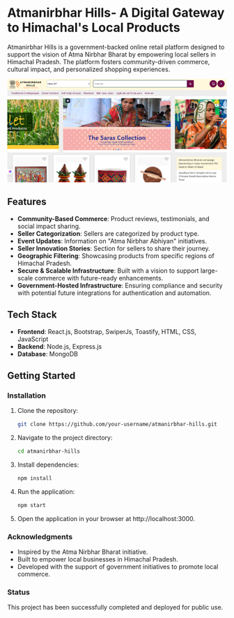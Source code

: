 # Atmanirbhar Hills- A Digital Gateway to Himachal's Local Products

Atmanirbhar Hills is a government-backed online retail platform designed to support the vision of Atma Nirbhar Bharat by empowering local sellers in Himachal Pradesh. The platform fosters community-driven commerce, cultural impact, and personalized shopping experiences.

![Project Preview](Preview.png)

## Features

- **Community-Based Commerce**: Product reviews, testimonials, and social impact sharing.
- **Seller Categorization**: Sellers are categorized by product type.
- **Event Updates**: Information on "Atma Nirbhar Abhiyan" initiatives.
- **Seller Innovation Stories**: Section for sellers to share their journey.
- **Geographic Filtering**: Showcasing products from specific regions of Himachal Pradesh.
- **Secure & Scalable Infrastructure**: Built with a vision to support large-scale commerce with future-ready enhancements.
- **Government-Hosted Infrastructure**: Ensuring compliance and security with potential future integrations for authentication and automation.

## Tech Stack

- **Frontend**: React.js, Bootstrap, SwiperJs, Toastify, HTML, CSS, JavaScript
- **Backend**: Node.js, Express.js
- **Database**: MongoDB

## Getting Started

### Installation

1. Clone the repository:
   ```bash
   git clone https://github.com/your-username/atmanirbhar-hills.git
2. Navigate to the project directory:
   ```bash
   cd atmanirbhar-hills
3. Install dependencies:
   ```bash
   npm install
4. Run the application:
   ```bash
   npm start
5. Open the application in your browser at http://localhost:3000.

### Acknowledgments
- Inspired by the Atma Nirbhar Bharat initiative.
- Built to empower local businesses in Himachal Pradesh.
- Developed with the support of government initiatives to promote local commerce.

### Status
This project has been successfully completed and deployed for public use.
